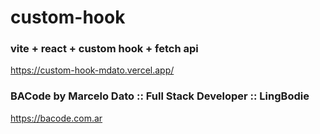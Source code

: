 # custom-hook
### vite + react + custom hook + fetch api
https://custom-hook-mdato.vercel.app/

### BACode by Marcelo Dato :: Full Stack Developer :: LingBodie
https://bacode.com.ar
